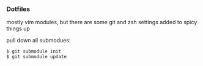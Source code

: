 ### Dotfiles

mostly vim modules, but there are some git and zsh settings added to spicy things up

pull down all submodues: 

````
$ git submodule init 
$ git submodule update 
````

